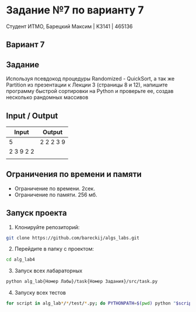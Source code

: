 # Задание №7 по варианту 7
Студент ИТМО, Барецкий Максим | K3141 | 465136

## Вариант 7

## Задание 
Используя псевдокод процедуры Randomized - QuickSort, а так же Partition
из презентации к Лекции 3 (страницы 8 и 12), напишите программу быстрой
сортировки на Python и проверьте ее, создав несколько рандомных массивов


## Input / Output 

| Input    | Output |
|----------|----------|
| 5        | 2 2 2 3 9|
| 2 3 9 2 2|          |
|          |          |

## Ограничения по времени и памяти

- Ограничение по времени. 2сек.
- Ограничение по памяти. 256 мб.


## Запуск проекта

1. Клонируйте репозиторий:
```bash
git clone https://github.com/bareckij/algs_labs.git
```

2. Перейдите в папку с проектом:
```bash
cd alg_lab4
```

3. Запуск всех лабараторных
```bash
python alg_lab{Номер Лабы}/task{Номер Задания}/src/task.py
```

4. Запуску всех тестов
```bash
for script in alg_lab*/*/test/*.py; do PYTHONPATH=$(pwd) python "$script"; done
```

